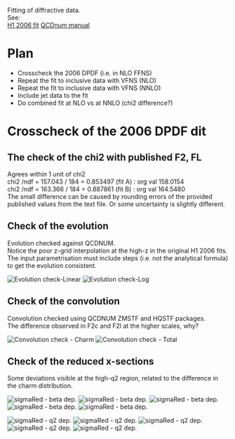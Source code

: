 Fitting of diffractive data.   
See:   
[H1 2006 fit](http://www-h1.desy.de/h1/www/publications/htmlsplit/DESY-06-049.long.poster.html)
[QCDnum manual](https://www.nikhef.nl/~h24/qcdnum-files/doc/qcdnum170008.pdf)

# Plan
* Crosscheck the 2006 DPDF (i.e. in NLO FFNS)
* Repeat the fit to inclusive data with VFNS (NLO)
* Repeat the fit to inclusive data with VFNS (NNLO)
* Include jet data to the fit
* Do combined fit at NLO vs at NNLO (chi2 difference?)


# Crosscheck of the 2006 DPDF dit

## The check of the chi2 with published F2, FL
Agrees within 1 unit of chi2  
chi2 /ndf = 157.043 / 184 = 0.853497 (fit A) : org val 158.0154  
chi2 /ndf = 163.366 / 184 = 0.887861 (fit B) : org val 164.5480   
The small difference can be caused by rounding errors of the provided published values from the text file.
Or some uncertainty is slightly different.

## Check of the evolution
Evolution checked against QCDNUM.   
Notice the poor z-grid interpolation at the high-z in the original H1 2006 fits.
The input parametrisation must include steps (i.e. not the analytical formula) to get the evolution consistent.

![Evolution check-Linear](dPlots/pngPlots/pdfsLin.png)
![Evolution check-Log](dPlots/pngPlots/pdfsLog.png)

## Check of the convolution
Convolution checked using QCDNUM ZMSTF and HQSTF packages.  
The difference observed in F2c and F2l at the higher scales, why?


![Convolution check - Charm](dPlots/pngPlots/f2flCharmLog.png)
![Convolution check - Total](dPlots/pngPlots/f2flLog.png)

## Check of the reduced x-sections
Some deviations visible at the high-q2 region, related to the difference in the charm distribution.

![sigmaRed - beta dep.](dPlots/pngPlots/xpom0.0003.png)
![sigmaRed - beta dep.](dPlots/pngPlots/xpom0.001.png)
![sigmaRed - beta dep.](dPlots/pngPlots/xpom0.003.png)
![sigmaRed - beta dep.](dPlots/pngPlots/xpom0.01.png)
![sigmaRed - beta dep.](dPlots/pngPlots/xpom0.03.png)



![sigmaRed - q2 dep.](dPlots/pngPlots/q20.0003.png)
![sigmaRed - q2 dep.](dPlots/pngPlots/q20.001.png)
![sigmaRed - q2 dep.](dPlots/pngPlots/q20.003.png)
![sigmaRed - q2 dep.](dPlots/pngPlots/q20.01.png)
![sigmaRed - q2 dep.](dPlots/pngPlots/q20.03.png)
